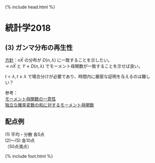 {% include head.html %}

# 統計学2018

## (3) ガンマ分布の再生性
<u>方針</u>：$n\bar{X}$ の分布が $D(n,\lambda)$ に一致することを示したい。  
→ $n\bar{X}$ と $Y\approx D(n,\lambda)$ でモーメント母関数が一致することを示せば良い。

$t<\lambda, t\geq\lambda$ で場合分けが必要であり、時間内に厳密な証明を与えるのは難しい？

参考：  
[モーメント母関数の一意性](https://su-butsu-kikaigakusyuu.hatenablog.com/entry/2018/08/01/004535)  
[独立な確率変数の和に対するモーメント母関数](https://qiita.com/utaka233/items/1937bfcb3d1cbae0e8df)

## 配点例
(1) 平均・分散 各5点  
(2)〜(5) 各10点  
（50点満点）

{% include foot.html %}